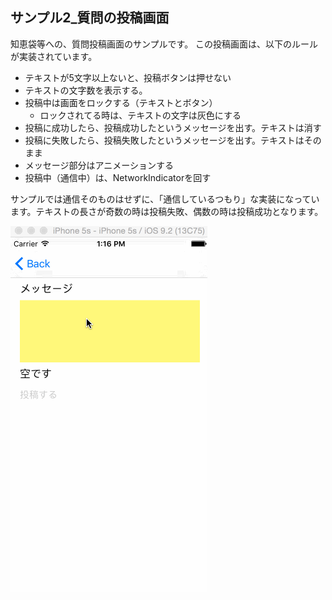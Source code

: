 サンプル2_質問の投稿画面
----

知恵袋等への、質問投稿画面のサンプルです。
この投稿画面は、以下のルールが実装されています。

- テキストが5文字以上ないと、投稿ボタンは押せない
- テキストの文字数を表示する。
- 投稿中は画面をロックする（テキストとボタン）
    - ロックされてる時は、テキストの文字は灰色にする
- 投稿に成功したら、投稿成功したというメッセージを出す。テキストは消す
- 投稿に失敗したら、投稿失敗したというメッセージを出す。テキストはそのまま
- メッセージ部分はアニメーションする
- 投稿中（通信中）は、NetworkIndicatorを回す

サンプルでは通信そのものはせずに、「通信しているつもり」な実装になっています。テキストの長さが奇数の時は投稿失敗、偶数の時は投稿成功となります。

![](https://raw.githubusercontent.com/taktamur/BondSample/master/BondSample/2_PostQuestioVC/2_PostQuestion.gif)

